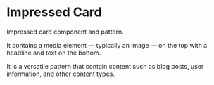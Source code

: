 # Impressed Card

Impressed card component and pattern.

It contains a media element — typically an image — on the top with a headline and text on the bottom.

It is a versatile pattern that contain content such as blog posts, user information, and other content types.
